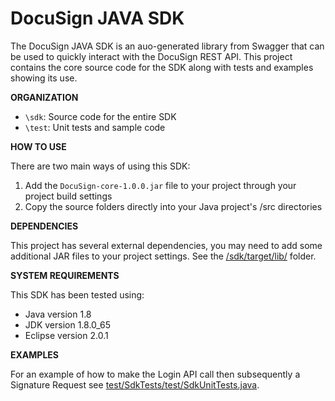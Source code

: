 # DocuSign JAVA SDK

The DocuSign JAVA SDK is an auo-generated library from Swagger that can be used to quickly interact with the DocuSign REST API.  This project contains the core source code for the SDK along with tests and examples showing its use.  

**ORGANIZATION**

  * `\sdk`:  Source code for the entire SDK 
  * `\test`:  Unit tests and sample code

**HOW TO USE**

There are two main ways of using this SDK:  

  1. Add the `DocuSign-core-1.0.0.jar` file to your project through your project build settings 
  2. Copy the source folders directly into your Java project's /src directories

**DEPENDENCIES**

This project has several external dependencies, you may need to add some additional JAR files to your project settings.  See the [/sdk/target/lib/](sdk/target/lib/) folder.

**SYSTEM REQUIREMENTS**

This SDK has been tested using: 

* Java version 1.8
* JDK version 1.8.0_65
* Eclipse version 2.0.1

**EXAMPLES**

For an example of how to make the Login API call then subsequently a Signature Request see [test/SdkTests/test/SdkUnitTests.java](test/SdkTests/test/SdkUnitTests.java).
